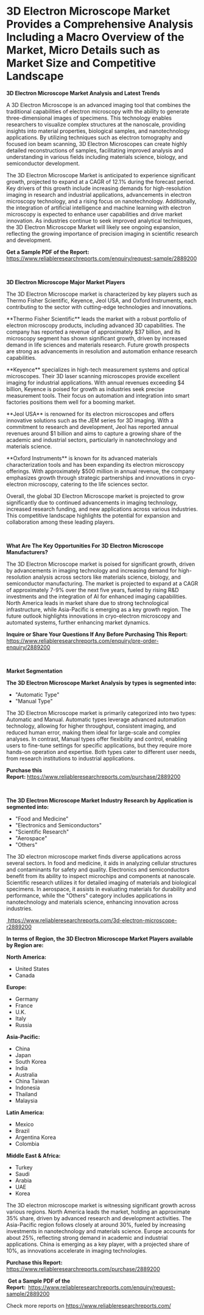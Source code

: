<p><h1>3D Electron Microscope Market Provides a Comprehensive Analysis Including a Macro Overview of the Market, Micro Details such as Market Size and Competitive Landscape</h1></p><p><strong>3D Electron Microscope Market Analysis and Latest Trends</strong></p>
<p><p>A 3D Electron Microscope is an advanced imaging tool that combines the traditional capabilities of electron microscopy with the ability to generate three-dimensional images of specimens. This technology enables researchers to visualize complex structures at the nanoscale, providing insights into material properties, biological samples, and nanotechnology applications. By utilizing techniques such as electron tomography and focused ion beam scanning, 3D Electron Microscopes can create highly detailed reconstructions of samples, facilitating improved analysis and understanding in various fields including materials science, biology, and semiconductor development.</p><p>The 3D Electron Microscope Market is anticipated to experience significant growth, projected to expand at a CAGR of 12.1% during the forecast period. Key drivers of this growth include increasing demands for high-resolution imaging in research and industrial applications, advancements in electron microscopy technology, and a rising focus on nanotechnology. Additionally, the integration of artificial intelligence and machine learning with electron microscopy is expected to enhance user capabilities and drive market innovation. As industries continue to seek improved analytical techniques, the 3D Electron Microscope Market will likely see ongoing expansion, reflecting the growing importance of precision imaging in scientific research and development.</p></p>
<p><strong>Get a Sample PDF of the Report:&nbsp;</strong> <a href="https://www.reliableresearchreports.com/enquiry/request-sample/2889200?utm_campaign=2641&utm_medium=2&utm_source=Github&utm_content=ia&utm_term=14032025&utm_id=3d-electron-microscope">https://www.reliableresearchreports.com/enquiry/request-sample/2889200</a></p>
<p>&nbsp;</p>
<p><strong>3D Electron Microscope Major Market Players</strong></p>
<p><p>The 3D Electron Microscope market is characterized by key players such as Thermo Fisher Scientific, Keyence, Jeol USA, and Oxford Instruments, each contributing to the sector with cutting-edge technologies and innovations.</p><p>**Thermo Fisher Scientific** leads the market with a robust portfolio of electron microscopy products, including advanced 3D capabilities. The company has reported a revenue of approximately $37 billion, and its microscopy segment has shown significant growth, driven by increased demand in life sciences and materials research. Future growth prospects are strong as advancements in resolution and automation enhance research capabilities.</p><p>**Keyence** specializes in high-tech measurement systems and optical microscopes. Their 3D laser scanning microscopes provide excellent imaging for industrial applications. With annual revenues exceeding $4 billion, Keyence is poised for growth as industries seek precise measurement tools. Their focus on automation and integration into smart factories positions them well for a booming market.</p><p>**Jeol USA** is renowned for its electron microscopes and offers innovative solutions such as the JEM series for 3D imaging. With a commitment to research and development, Jeol has reported annual revenues around $1 billion and aims to capture a growing share of the academic and industrial sectors, particularly in nanotechnology and materials science.</p><p>**Oxford Instruments** is known for its advanced materials characterization tools and has been expanding its electron microscopy offerings. With approximately $500 million in annual revenue, the company emphasizes growth through strategic partnerships and innovations in cryo-electron microscopy, catering to the life sciences sector.</p><p>Overall, the global 3D Electron Microscope market is projected to grow significantly due to continued advancements in imaging technology, increased research funding, and new applications across various industries. This competitive landscape highlights the potential for expansion and collaboration among these leading players.</p></p>
<p>&nbsp;</p>
<p><strong>What Are The Key Opportunities For 3D Electron Microscope Manufacturers?</strong></p>
<p><p>The 3D Electron Microscope market is poised for significant growth, driven by advancements in imaging technology and increasing demand for high-resolution analysis across sectors like materials science, biology, and semiconductor manufacturing. The market is projected to expand at a CAGR of approximately 7-9% over the next five years, fueled by rising R&D investments and the integration of AI for enhanced imaging capabilities. North America leads in market share due to strong technological infrastructure, while Asia-Pacific is emerging as a key growth region. The future outlook highlights innovations in cryo-electron microscopy and automated systems, further enhancing market dynamics.</p></p>
<p><strong>Inquire or Share Your Questions If Any Before Purchasing This Report:</strong> <a href="https://www.reliableresearchreports.com/enquiry/pre-order-enquiry/2889200?utm_campaign=2641&utm_medium=2&utm_source=Github&utm_content=ia&utm_term=14032025&utm_id=3d-electron-microscope">https://www.reliableresearchreports.com/enquiry/pre-order-enquiry/2889200</a></p>
<p>&nbsp;</p>
<p><strong>Market Segmentation</strong></p>
<p><strong>The 3D Electron Microscope Market Analysis by types is segmented into:</strong></p>
<p><ul><li>"Automatic Type"</li><li>"Manual Type"</li></ul></p>
<p><p>The 3D Electron Microscope market is primarily categorized into two types: Automatic and Manual. Automatic types leverage advanced automation technology, allowing for higher throughput, consistent imaging, and reduced human error, making them ideal for large-scale and complex analyses. In contrast, Manual types offer flexibility and control, enabling users to fine-tune settings for specific applications, but they require more hands-on operation and expertise. Both types cater to different user needs, from research institutions to industrial applications.</p></p>
<p><strong>Purchase this Report:&nbsp;</strong><a href="https://www.reliableresearchreports.com/purchase/2889200?utm_campaign=2641&utm_medium=2&utm_source=Github&utm_content=ia&utm_term=14032025&utm_id=3d-electron-microscope">https://www.reliableresearchreports.com/purchase/2889200</a></p>
<p>&nbsp;</p>
<p><strong>The 3D Electron Microscope Market Industry Research by Application is segmented into:</strong></p>
<p><ul><li>"Food and Medicine"</li><li>"Electronics and Semiconductors"</li><li>"Scientific Research"</li><li>"Aerospace"</li><li>"Others"</li></ul></p>
<p><p>The 3D electron microscope market finds diverse applications across several sectors. In food and medicine, it aids in analyzing cellular structures and contaminants for safety and quality. Electronics and semiconductors benefit from its ability to inspect microchips and components at nanoscale. Scientific research utilizes it for detailed imaging of materials and biological specimens. In aerospace, it assists in evaluating materials for durability and performance, while the "Others" category includes applications in nanotechnology and materials science, enhancing innovation across industries.</p></p>
<p><a href="https://www.reliableresearchreports.com/3d-electron-microscope-r2889200?utm_campaign=2641&utm_medium=2&utm_source=Github&utm_content=ia&utm_term=14032025&utm_id=3d-electron-microscope">&nbsp;https://www.reliableresearchreports.com/3d-electron-microscope-r2889200</a></p>
<p><strong>In terms of Region, the 3D Electron Microscope Market Players available by Region are:</strong></p>
<p>
    <p> <strong> North America: </strong>
        <ul>
            <li>United States</li>
            <li>Canada</li>
        </ul>
        </p> 
    <p> <strong> Europe: </strong>
        <ul>
            <li>Germany</li>
            <li>France</li>
            <li>U.K.</li>
            <li>Italy</li>
            <li>Russia</li>
        </ul>
        </p> 
    <p> <strong> Asia-Pacific: </strong>
        <ul>
            <li>China</li>
            <li>Japan</li>
            <li>South Korea</li>
            <li>India</li>
            <li>Australia</li>
            <li>China Taiwan</li>
            <li>Indonesia</li>
            <li>Thailand</li>
            <li>Malaysia</li>
        </ul>
        </p> 
    <p> <strong> Latin America: </strong>
        <ul>
            <li>Mexico</li>
            <li>Brazil</li>
            <li>Argentina Korea</li>
            <li>Colombia</li>
        </ul>
        </p> 
    <p> <strong> Middle East & Africa: </strong>
        <ul>
            <li>Turkey</li>
            <li>Saudi</li>
            <li>Arabia</li>
            <li>UAE</li>
            <li>Korea</li>
        </ul>
    </p>
    </p>
<p><p>The 3D electron microscope market is witnessing significant growth across various regions. North America leads the market, holding an approximate 35% share, driven by advanced research and development activities. The Asia-Pacific region follows closely at around 30%, fueled by increasing investments in nanotechnology and materials science. Europe accounts for about 25%, reflecting strong demand in academic and industrial applications. China is emerging as a key player, with a projected share of 10%, as innovations accelerate in imaging technologies.</p></p>
<p><strong>Purchase this Report: </strong><a href="https://www.reliableresearchreports.com/purchase/2889200?utm_campaign=2641&utm_medium=2&utm_source=Github&utm_content=ia&utm_term=14032025&utm_id=3d-electron-microscope">https://www.reliableresearchreports.com/purchase/2889200</a></p>
<p>&nbsp;<strong>Get a Sample PDF of the Report:&nbsp;&nbsp;</strong><a href="https://www.reliableresearchreports.com/enquiry/request-sample/2889200?utm_campaign=2641&utm_medium=2&utm_source=Github&utm_content=ia&utm_term=14032025&utm_id=3d-electron-microscope">https://www.reliableresearchreports.com/enquiry/request-sample/2889200</a></p>
<p><strong></strong></p>
<p>Check more reports on <a href="https://www.reliableresearchreports.com/?utm_campaign=2641&utm_medium=2&utm_source=Github&utm_content=ia&utm_term=14032025&utm_id=3d-electron-microscope">https://www.reliableresearchreports.com/</a></p>